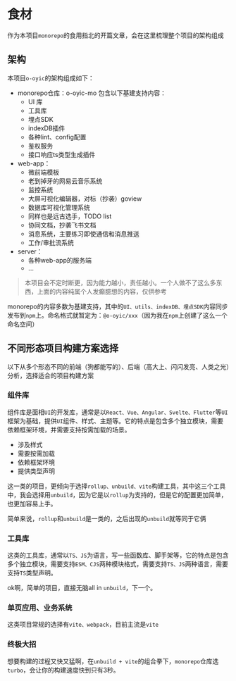 # 食材

作为本项目`monorepo`的食用指北的开篇文章，会在这里梳理整个项目的架构组成

## 架构

本项目`o-oyic`的架构组成如下：

- monorepo仓库：o-oyic-mo 包含以下基建支持内容：
  - UI 库
  - 工具库
  - 埋点SDK
  - indexDB插件
  - 各种lint、config配置
  - 鉴权服务
  - 接口响应ts类型生成插件
- web-app：
  - 微前端模板
  - 老到掉牙的网易云音乐系统
  - 监控系统
  - 大屏可视化编辑器，对标（抄袭）goview
  - 数据库可视化管理系统
  - 同样也是远古选手，TODO list
  - 协同文档，抄袭飞书文档
  - 消息系统，主要练习即使通信和消息推送
  - 工作/审批流系统
- server：
  - 各种web-app的服务端
  - ...

> 本项目会不定时断更，因为能力越小，责任越小。一个人做不了这么多东西，上面的内容纯属个人发癫臆想的内容，仅供参考

monorepo的内容多数为基建支持，其中的`UI、utils、indexDB、埋点SDK`内容同步发布到`npm`上。命名格式就暂定为：`@o-oyic/xxx`（因为我在`npm`上创建了这么一个命名空间）

## 不同形态项目构建方案选择

以下从多个形态不同的前端（狗都能写的）、后端（高大上、闪闪发亮、人类之光）分析，选择适合的项目构建方案

### 组件库

组件库是面相`UI`的开发库，通常是以`React、Vue、Angular、‌Svelte‌、Flutter‌`等`UI`框架为基础，提供`UI`组件、样式、主题等。它的特点是包含多个独立模块，需要依赖框架环境，并需要支持按需加载的场景。

- 涉及样式
- 需要按需加载
- 依赖框架环境
- 提供类型声明

这一类的项目，更倾向于选择`rollup、unbuild、vite`构建工具，其中这三个工具中，我会选择用`unbuild`，因为它是以`rollup`为支持的，但是它的配置更加简单，也更加容易上手。

简单来说，`rollup`和`unbuild`是一类的，之后出现的`unbuild`就等同于它俩

### 工具库

这类的工具库，通常以`TS、JS`为语言，写一些函数库、脚手架等，它的特点是包含多个独立模块，需要支持`ESM、CJS`两种模块格式，需要支持`TS、JS`两种语言，需要支持`TS`类型声明。

ok啊，简单的项目，直接无脑all in `unbuild`，下一个。

### 单页应用、业务系统

这类项目常规的选择有`vite、webpack`，目前主流是`vite`

### 终极大招

想要构建的过程又快又猛啊，在`unbuild + vite`的组合拳下，`monorepo`仓库选`turbo`，会让你的构建速度快到只有3秒。
